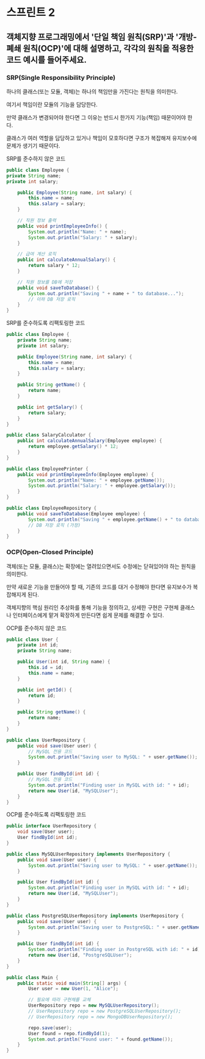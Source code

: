 # 스프린트 2

## 객체지향 프로그래밍에서 '단일 책임 원칙(SRP)'과 '개방-폐쇄 원칙(OCP)'에 대해 설명하고, 각각의 원칙을 적용한 코드 예시를 들어주세요.

### SRP(Single Responsibility Principle)

하나의 클래스(또는 모듈, 객체)는 하나의 책임만을 가진다는 원칙을 의미한다.

여기서 책임이란 모듈의 기능을 담당한다.

만약 클래스가 변경되어야 한다면 그 이유는 반드시 한가지 기능(책임) 때문이어야 한다.

클래스가 여러 역할을 담당하고 있거나 책임이 모호하다면 구조가 복잡해져 유지보수에 문제가 생기기 때문이다.


SRP를 준수하지 않은 코드

```Java
public class Employee {
private String name;
private int salary;

    public Employee(String name, int salary) {
        this.name = name;
        this.salary = salary;
    }

    // 직원 정보 출력
    public void printEmployeeInfo() {
        System.out.println("Name: " + name);
        System.out.println("Salary: " + salary);
    }

    // 급여 계산 로직
    public int calculateAnnualSalary() {
        return salary * 12;
    }

    // 직원 정보를 DB에 저장
    public void saveToDatabase() {
        System.out.println("Saving " + name + " to database...");
        // 이하 DB 저장 로직
    }
}
```


SRP를 준수하도록 리팩토링한 코드

```Java
public class Employee {
    private String name;
    private int salary;

    public Employee(String name, int salary) {
        this.name = name;
        this.salary = salary;
    }

    public String getName() {
        return name;
    }

    public int getSalary() {
        return salary;
    }
}

public class SalaryCalculator {
    public int calculateAnnualSalary(Employee employee) {
        return employee.getSalary() * 12;
    }
}

public class EmployeePrinter {
    public void printEmployeeInfo(Employee employee) {
        System.out.println("Name: " + employee.getName());
        System.out.println("Salary: " + employee.getSalary());
    }
}

public class EmployeeRepository {
    public void saveToDatabase(Employee employee) {
        System.out.println("Saving " + employee.getName() + " to database...");
        // DB 저장 로직 (가정)
    }
}
```

### OCP(Open-Closed Principle)

객체(또는 모듈, 클래스)는 확장에는 열려있으면서도 수정에는 닫혀있어야 하는 원칙을 의미한다.

만약 새로운 기능을 만들어야 할 때, 기존의 코드를 대거 수정해야 한다면 유지보수가 복잡해지게 된다.

객체지향의 핵심 원리인 추상화를 통해 기능을 정의하고, 상세한 구현은 구현체 클래스나 인터페이스에게 맡겨 확장하게 만든다면 쉽게 문제를 해결할 수 있다.


OCP를 준수하지 않은 코드

```Java
public class User {
    private int id;
    private String name;

    public User(int id, String name) {
        this.id = id;
        this.name = name;
    }

    public int getId() {
        return id;
    }

    public String getName() {
        return name;
    }
}

public class UserRepository {
    public void save(User user) {
        // MySQL 전용 코드
        System.out.println("Saving user to MySQL: " + user.getName());
    }

    public User findById(int id) {
        // MySQL 전용 코드
        System.out.println("Finding user in MySQL with id: " + id);
        return new User(id, "MySQLUser");
    }
}
```


OCP를 준수하도록 리팩토링한 코드

```Java
public interface UserRepository {
    void save(User user);
    User findById(int id);
}

public class MySQLUserRepository implements UserRepository {
    public void save(User user) {
        System.out.println("Saving user to MySQL: " + user.getName());
    }

    public User findById(int id) {
        System.out.println("Finding user in MySQL with id: " + id);
        return new User(id, "MySQLUser");
    }
}

public class PostgreSQLUserRepository implements UserRepository {
    public void save(User user) {
        System.out.println("Saving user to PostgreSQL: " + user.getName());
    }

    public User findById(int id) {
        System.out.println("Finding user in PostgreSQL with id: " + id);
        return new User(id, "PostgreSQLUser");
    }
}

public class Main {
    public static void main(String[] args) {
        User user = new User(1, "Alice");

        // 필요에 따라 구현체를 교체
        UserRepository repo = new MySQLUserRepository();
        // UserRepository repo = new PostgreSQLUserRepository();
        // UserRepository repo = new MongoDBUserRepository();

        repo.save(user);
        User found = repo.findById(1);
        System.out.println("Found user: " + found.getName());
    }
}